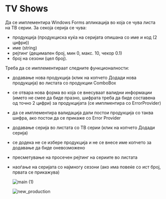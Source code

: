 # TV Shows

Да се имплементира Windows Forms апликација во која се чува листа на ТВ серии. За секоја серија се чува:
- продукција (продукциска куќа на серијата опишана со име и код (2 цифри))
- име (string)
- рејтинг (децимален број, мин 0, макс. 10, чекор 0.1)
- број на сезони (цел број).

Треба да се имплементираат следните функционалности:
- додавање нова продукција (клик на копчето Додади нова продукција) во листата со продукции ComboBox
- се отвара нова форма во која се внесуваат валидни информации (името не смее да биде празно, шифрата треба да биде составена од точно 2 цифри) за продукцијата (се имплментира со ErrorProvider)
- да се имплементира валидација дали постои продукција со таква шифра, ако постои да се прикаже со Error Provider
- додавање серија во листата со ТВ серии (клик на копчето Додади серија)
- се додека не се избере продукција и не се внесе име копчето за додавање да биде оневозможено
- пресметување на просечен рејтинг на сериите во листата
- наоѓање на серијата со најмногу сезони (ако има повеќе со ист број, првата се прикажува)

  ![main (1)](https://github.com/user-attachments/assets/2da6a8aa-80e0-4b4c-8709-d965a2940571)

  ![new_production](https://github.com/user-attachments/assets/d198e150-f250-43c7-b6e2-f33564919493)

